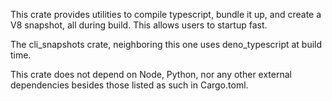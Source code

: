 This crate provides utilities to compile typescript, bundle it up, and create a
V8 snapshot, all during build. This allows users to startup fast.

The cli_snapshots crate, neighboring this one uses deno_typescript at build
time.

This crate does not depend on Node, Python, nor any other external dependencies
besides those listed as such in Cargo.toml.
